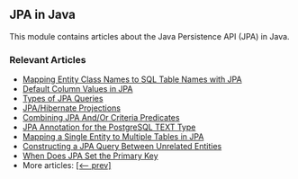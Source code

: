 ## JPA in Java

This module contains articles about the Java Persistence API (JPA) in Java.

### Relevant Articles

- [Mapping Entity Class Names to SQL Table Names with JPA](https://www.baeldung.com/jpa-entity-table-names)
- [Default Column Values in JPA](https://www.baeldung.com/jpa-default-column-values)
- [Types of JPA Queries](https://www.baeldung.com/jpa-queries)
- [JPA/Hibernate Projections](https://www.baeldung.com/jpa-hibernate-projections)
- [Combining JPA And/Or Criteria Predicates](https://www.baeldung.com/jpa-and-or-criteria-predicates)
- [JPA Annotation for the PostgreSQL TEXT Type](https://www.baeldung.com/jpa-annotation-postgresql-text-type)
- [Mapping a Single Entity to Multiple Tables in JPA](https://www.baeldung.com/jpa-mapping-single-entity-to-multiple-tables)
- [Constructing a JPA Query Between Unrelated Entities](https://www.baeldung.com/jpa-query-unrelated-entities)
- [When Does JPA Set the Primary Key](https://www.baeldung.com/jpa-strategies-when-set-primary-key)
- More articles: [[<-- prev]](/java-jpa)
